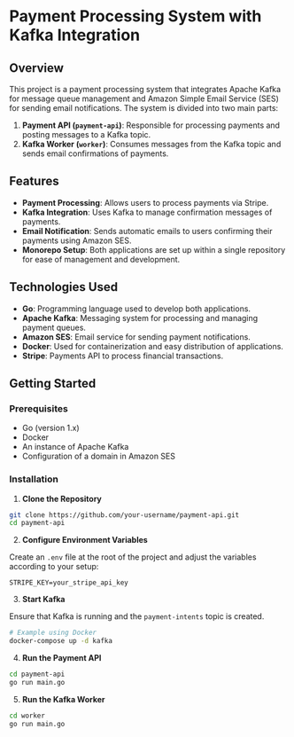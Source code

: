 # Payment Processing System with Kafka Integration

## Overview

This project is a payment processing system that integrates Apache Kafka for message queue management and Amazon Simple Email Service (SES) for sending email notifications. The system is divided into two main parts:

1. **Payment API (`payment-api`)**: Responsible for processing payments and posting messages to a Kafka topic.
2. **Kafka Worker (`worker`)**: Consumes messages from the Kafka topic and sends email confirmations of payments.

## Features

- **Payment Processing**: Allows users to process payments via Stripe.
- **Kafka Integration**: Uses Kafka to manage confirmation messages of payments.
- **Email Notification**: Sends automatic emails to users confirming their payments using Amazon SES.
- **Monorepo Setup**: Both applications are set up within a single repository for ease of management and development.

## Technologies Used

- **Go**: Programming language used to develop both applications.
- **Apache Kafka**: Messaging system for processing and managing payment queues.
- **Amazon SES**: Email service for sending payment notifications.
- **Docker**: Used for containerization and easy distribution of applications.
- **Stripe**: Payments API to process financial transactions.

## Getting Started

### Prerequisites

- Go (version 1.x)
- Docker
- An instance of Apache Kafka
- Configuration of a domain in Amazon SES

### Installation

1. **Clone the Repository**

```bash
git clone https://github.com/your-username/payment-api.git
cd payment-api
```

2. **Configure Environment Variables**

Create an `.env` file at the root of the project and adjust the variables according to your setup:

```plaintext
STRIPE_KEY=your_stripe_api_key
```

3. **Start Kafka**

Ensure that Kafka is running and the `payment-intents` topic is created.

```bash
# Example using Docker
docker-compose up -d kafka
```

4. **Run the Payment API**

```bash
cd payment-api
go run main.go
```

5. **Run the Kafka Worker**

```bash
cd worker
go run main.go
```
